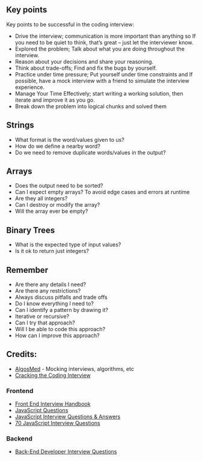 ## Key points
Key points to be successful in the coding interview:
* Drive the interview; communication is more important than anything so If you need to be quiet to think, that’s great – just let the interviewer know. 
* Explored the problem; Talk about what you are doing throughout the interview.
* Reason about your decisions and share your reasoning.
* Think about trade-offs; Find and fix the bugs by yourself.
* Practice under time pressure; Put yourself under time constraints and If possible, have a mock interview with a friend to simulate the interview experience.
* Manage Your Time Effectively; start writing a working solution, then iterate and improve it as you go.
* Break down the problem into logical chunks and solved them

## Strings
- What format is the word/values given to us?
- How do we define a nearby word?
- Do we need to remove duplicate words/values in the output?

## Arrays
- Does the output need to be sorted?
- Can I expect empty arrays? To avoid edge cases and errors at runtime
- Are they all integers?
- Can I destroy or modify the array?
- Will the array ever be empty?

## Binary Trees
- What is the expected type of input values?
- Is it ok to return just integers?

## Remember
- Are there any details I need?
- Are there any restrictions?
- Always discuss pitfalls and trade offs
- Do I know everything I need to?
- Can I identify a pattern by drawing it?
- Iterative or recursive?
- Can I try that approach?
- Will I be able to code this approach?
- How can I improve this approach?

## Credits:
- [AlgosMed](https://discord.gg/ttMu5az6wM) - Mocking interviews, algorithms, etc
- [Cracking the Coding Interview](https://www.amazon.com/dp/0984782850)

### Frontend
- [Front End Interview Handbook](https://github.com/yangshun/front-end-interview-handbook)
- [JavaScript Questions](https://github.com/lydiahallie/javascript-questions)
- [JavaScript Interview Questions & Answers](https://github.com/sudheerj/javascript-interview-questions)
- [70 JavaScript Interview Questions](https://dev.to/macmacky/70-javascript-interview-questions-5gfi)

### Backend
- [Back-End Developer Interview Questions](https://github.com/arialdomartini/Back-End-Developer-Interview-Questions)
